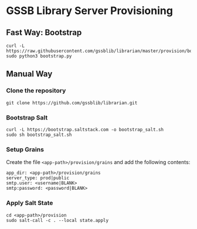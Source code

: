 # GSSB Library Server Provisioning

## Fast Way: Bootstrap

```
curl -L https://raw.githubusercontent.com/gssblib/librarian/master/provision/bootstrap.py
sudo python3 bootstrap.py
```

## Manual Way

### Clone the repository

```
git clone https://github.com/gssblib/librarian.git
```

### Bootstrap Salt

```
curl -L https://bootstrap.saltstack.com -o bootstrap_salt.sh
sudo sh bootstrap_salt.sh
```

### Setup Grains

Create the file `<app-path>/provision/grains` and add the following contents:

```
app_dir: <app-path>/provision/grains
server_type: prod|public
smtp.user: <username|BLANK>
smtp:password: <password|BLANK>
```

### Apply Salt State

```
cd <app-path>/provision
sudo salt-call -c . --local state.apply
```
